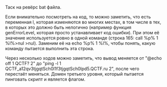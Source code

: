 Таск на ревёрс bat файла.

Если внимательно посмотреть на код, то можно заметить, что есть переменная l, которая изменяются во многих местах, в том числе в тех, в которых это должно быть нелогично 
(например функция genErrorLevel, которая просто устанавливает код ошибки). При этом её значение используется ровно в одной команде (строка 165: call %p% 1 %l%>nul >nul).
Заменим её на echo %p% 1 %l%, чтобы понять, какую команду пытается выполнить эта строка. 

Через несколько ходов можно заметить, что вывод меняется от "@echo off 1 QCTF? 2" до "ping -l 1 QCTF_a12qv3tjgqtSch0l1f3tjgqtSch0lpd5.QCTF.ru 2", после чего перестаёт меняться. Домен третьего уровня, который пытается пинговать скрипт и является флагом.
